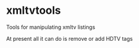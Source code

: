 # xmltvtools
Tools for manipulating xmltv listings

At present all it can do is remove or add HDTV tags
